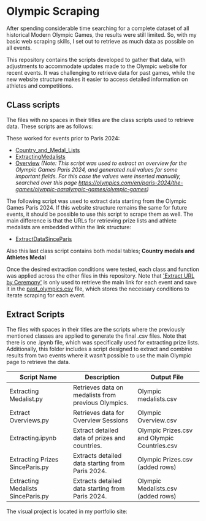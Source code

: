 # Olympic Scraping

After spending considerable time searching for a complete dataset of all historical Modern Olympic Games, the results were still limited. So, with my basic web scraping skills, I set out to retrieve as much data as possible on all events.

This repository contains the scripts developed to gather that data, with adjustments to accommodate updates made to the Olympic website for recent events. It was challenging to retrieve data for past games, while the new website structure makes it easier to access detailed information on athletes and competitions.

## CLass scripts

The files with no spaces in their titles are the class scripts used to retrieve data. These scripts are as follows:

These worked for events prior to Paris 2024:
* [Country_and_Medal_Lists](Country_and_Medals_Lists.py)
* [ExtractingMedalists](ExtractingMedalist.py)
* [Overview](Overviews.py) *(Note: This script was used to extract an overview for the Olympic Games Paris 2024, and generated null values for some important fields. For this case the values were inserted manually, searched over this page https://olympics.com/en/paris-2024/the-games/olympic-paralympic-games/olympic-games)*

The following script was used to extract data starting from the Olympic Games Paris 2024. If this website structure remains the same for future events, it should be possible to use this script to scrape them as well. The main difference is that the URLs for retrieving prize lists and athlete medalists are embedded within the link structure:
* [ExtractDataSinceParis](ExtractDataSinceParis.py)

Also this last class script contains both medal tables; **Country medals and Athletes Medal**

Once the desired extraction conditions were tested, each class and function was applied across the other files in this repository. Note that ['Extract URL by Ceremony'](Extract%20URL%20by%20Ceremony.py) is only used to retrieve the main link for each event and save it in the [past_olympics.csv](past_olympics.csv) file, which stores the necessary conditions to iterate scraping for each event.

## Extract Scripts

The files with spaces in their titles are the scripts where the previously mentioned classes are applied to generate the final .csv files. Note that there is one .ipynb file, which was specifically used for extracting prize lists. Additionally, this folder includes a script designed to extract and combine results from two events where it wasn’t possible to use the main Olympic page to retrieve the data.


| Script Name                           | Description                                               | Output File                                  |
|---------------------------------------|-----------------------------------------------------------|----------------------------------------------|
| Extracting Medalist.py                | Retrieves data on medalists from previous Olympics.       | Olympic medalists.csv                        |
| Extract Overviews.py                  | Retrieves data for Overview Sessions                      | Olympic Overview.csv                         |
| Extracting.ipynb                      | Extract detailed data of prizes and countries.            | Olympic Prizes.csv and Olympic Countries.csv |
| Extracting Prizes SinceParis.py       | Extracts detailed data starting from Paris 2024.          | Olympic Prizes.csv (added rows)              |
| Extracting Medalists SinceParis.py    | Extracts detailed data starting from Paris 2024.          | Olympic Medalists.csv (added rows)           |

The visual project is located in my portfolio site: 